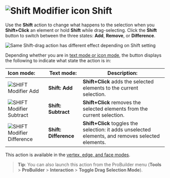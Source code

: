 # ![Shift Modifier icon](images/icons/Selection_ShiftDifference.png) Shift

Use the __Shift__ action to change what happens to the selection when you **Shift+Click** an element or hold **Shift** while drag-selecting. Click the __Shift__ button to switch between the three states: __Add__, __Remove__, or __Difference__.

![Same Shift-drag action has different effect depending on Shift setting](images/ShiftModifier_Example.png)


Depending whether you are in [text mode or icon mode](toolbar.md#buttonmode), the button displays the following to indicate what state the action is in:

| **Icon mode:**                                             | **Text mode:**          | **Description:**                                           |
| :----------------------------------------------------------- | --------------------- | ------------------------------------------------------------ |
| ![SHIFT Modifier Add](images/icons/Selection_ShiftAdd.png)   | **Shift: Add**        | __Shift+Click__ adds the selected elements to the current selection.                                 |
| ![SHIFT Modifier Subtract](images/icons/Selection_ShiftSubtract.png) | **Shift: Subtract**   | __Shift+Click__ removes the selected elements from the current selection.                          |
| ![SHIFT Modifier Difference](images/icons/Selection_ShiftDifference.png) | **Shift: Difference** | __Shift+Click__ toggles the selection: it adds unselected elements, and removes selected elements. |

This action is available in the [vertex, edge, and face modes](modes.md).

> **Tip**: You can also launch this action from the ProBuilder menu (**Tools** > **ProBuilder** > **Interaction** > **Toggle Drag Selection Mode**).